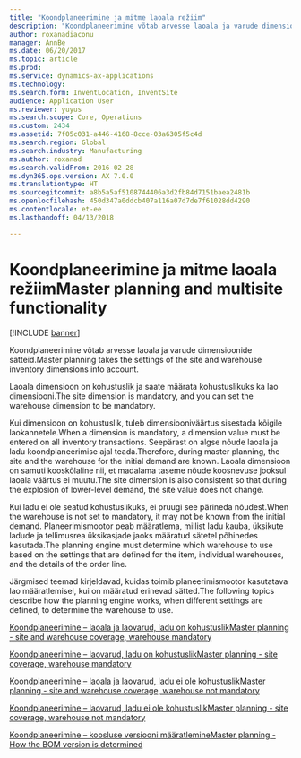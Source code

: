 ```yaml
---
title: "Koondplaneerimine ja mitme laoala režiim"
description: "Koondplaneerimine võtab arvesse laoala ja varude dimensioonide sätteid."
author: roxanadiaconu
manager: AnnBe
ms.date: 06/20/2017
ms.topic: article
ms.prod: 
ms.service: dynamics-ax-applications
ms.technology: 
ms.search.form: InventLocation, InventSite
audience: Application User
ms.reviewer: yuyus
ms.search.scope: Core, Operations
ms.custom: 2434
ms.assetid: 7f05c031-a446-4168-8cce-03a6305f5c4d
ms.search.region: Global
ms.search.industry: Manufacturing
ms.author: roxanad
ms.search.validFrom: 2016-02-28
ms.dyn365.ops.version: AX 7.0.0
ms.translationtype: HT
ms.sourcegitcommit: a8b5a5af5108744406a3d2fb84d7151baea2481b
ms.openlocfilehash: 450d347a0ddcb407a116a07d7de7f61028dd4290
ms.contentlocale: et-ee
ms.lasthandoff: 04/13/2018

---
```


# <a name="master-planning-and-multisite-functionality"></a><span data-ttu-id="19ef3-103">Koondplaneerimine ja mitme laoala režiim</span><span class="sxs-lookup"><span data-stu-id="19ef3-103">Master planning and multisite functionality</span></span>

[!INCLUDE [banner](../includes/banner.md)]

<span data-ttu-id="19ef3-104">Koondplaneerimine võtab arvesse laoala ja varude dimensioonide sätteid.</span><span class="sxs-lookup"><span data-stu-id="19ef3-104">Master planning takes the settings of the site and warehouse inventory dimensions into account.</span></span> 

<span data-ttu-id="19ef3-105">Laoala dimensioon on kohustuslik ja saate määrata kohustuslikuks ka lao dimensiooni.</span><span class="sxs-lookup"><span data-stu-id="19ef3-105">The site dimension is mandatory, and you can set the warehouse dimension to be mandatory.</span></span>

<span data-ttu-id="19ef3-106">Kui dimensioon on kohustuslik, tuleb dimensiooniväärtus sisestada kõigile laokannetele.</span><span class="sxs-lookup"><span data-stu-id="19ef3-106">When a dimension is mandatory, a dimension value must be entered on all inventory transactions.</span></span> <span data-ttu-id="19ef3-107">Seepärast on algse nõude laoala ja ladu koondplaneerimise ajal teada.</span><span class="sxs-lookup"><span data-stu-id="19ef3-107">Therefore, during master planning, the site and the warehouse for the initial demand are known.</span></span> <span data-ttu-id="19ef3-108">Laoala dimensioon on samuti kooskõlaline nii, et madalama taseme nõude koosnevuse jooksul laoala väärtus ei muutu.</span><span class="sxs-lookup"><span data-stu-id="19ef3-108">The site dimension is also consistent so that during the explosion of lower-level demand, the site value does not change.</span></span>

<span data-ttu-id="19ef3-109">Kui ladu ei ole seatud kohustuslikuks, ei pruugi see pärineda nõudest.</span><span class="sxs-lookup"><span data-stu-id="19ef3-109">When the warehouse is not set to mandatory, it may not be known from the initial demand.</span></span> <span data-ttu-id="19ef3-110">Planeerimismootor peab määratlema, millist ladu kauba, üksikute ladude ja tellimusrea üksikasjade jaoks määratud sätetel põhinedes kasutada.</span><span class="sxs-lookup"><span data-stu-id="19ef3-110">The planning engine must determine which warehouse to use based on the settings that are defined for the item, individual warehouses, and the details of the order line.</span></span>

<span data-ttu-id="19ef3-111">Järgmised teemad kirjeldavad, kuidas toimib planeerimismootor kasutatava lao määratlemisel, kui on määratud erinevad sätted.</span><span class="sxs-lookup"><span data-stu-id="19ef3-111">The following topics describe how the planning engine works, when different settings are defined, to determine the warehouse to use.</span></span>

[<span data-ttu-id="19ef3-112">Koondplaneerimine – laoala ja laovarud, ladu on kohustuslik</span><span class="sxs-lookup"><span data-stu-id="19ef3-112">Master planning - site and warehouse coverage, warehouse mandatory</span></span>](master-plan-site-warehouse-coverage-warehouse-mandatory.md)

[<span data-ttu-id="19ef3-113">Koondplaneerimine – laovarud, ladu on kohustuslik</span><span class="sxs-lookup"><span data-stu-id="19ef3-113">Master planning - site coverage, warehouse mandatory</span></span>](master-plan-site-coverage-warehouse-mandatory.md)

[<span data-ttu-id="19ef3-114">Koondplaneerimine – laoala ja laovarud, ladu ei ole kohustuslik</span><span class="sxs-lookup"><span data-stu-id="19ef3-114">Master planning - site and warehouse coverage, warehouse not mandatory</span></span>](master-plan-site-warehouse-coverage-warehouse-not-mandatory.md)

[<span data-ttu-id="19ef3-115">Koondplaneerimine – laovarud, ladu ei ole kohustuslik</span><span class="sxs-lookup"><span data-stu-id="19ef3-115">Master planning - site coverage, warehouse not mandatory</span></span>](master-plan-site-coverage-warehouse-not-mandatory.md)

[<span data-ttu-id="19ef3-116">Koondplaneerimine – koosluse versiooni määratlemine</span><span class="sxs-lookup"><span data-stu-id="19ef3-116">Master planning - How the BOM version is determined</span></span>](master-plan-bom-version-determined.md)




